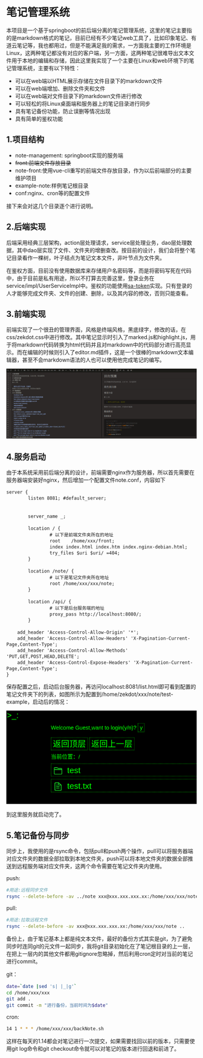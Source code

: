 # 笔记管理系统

本项目是一个基于springboot的前后端分离的笔记管理系统，这里的笔记主要指的是markdown格式的笔记，目前已经有不少笔记web工具了，比如印象笔记、有道云笔记等，我也都用过，但是不能满足我的需求，一方面我主要的工作环境是Linux，这两种笔记都没有对应的客户端，另一方面，这两种笔记很难导出文本文件用于本地的编辑和存储，因此这里我实现了一个主要在Linux和web环境下的笔记管理系统，主要有以下特性：

* 可以在web端以HTML展示存储在文件目录下的markdown文件
* 可以在web端增加、删除文件夹和文件
* 可以在web端对文件目录下的markdown文件进行修改
* 可以轻松的将Linux桌面端和服务器上的笔记目录进行同步
* 具有笔记备份功能，防止误删等情况出现
* 具有简单的鉴权功能

## 1.项目结构

* note-management: springboot实现的服务端
* ~~front:前端文件存放目录~~
* note-front:使用vue-cli重写的前端文件存放目录，作为以后前端部分的主要维护项目
* example-note:样例笔记根目录
* conf:nginx、cron等的配置文件

接下来会对这几个目录逐个进行说明。

## 2.后端实现

后端采用经典三层架构，action层处理请求，service层处理业务，dao层处理数据，其中dao层实现了文件、文件夹的增删查改。按目前的设计，我们会将整个笔记目录看作一棵树，叶子结点为笔记文本文件，非叶节点为文件夹。

在鉴权方面，目前没有使用数据库来存储用户名密码等，而是将密码写死在代码中，由于目前是私有用途，所以不打算去完善这里，登录业务在service/impl/UserServiceImpl中。鉴权的功能使用[sa-token](https://gitee.com/dromara/sa-token)实现。只有登录的人才能够完成文件夹、文件的创建、删除，以及其内容的修改，否则只能查看。

## 3.前端实现

前端实现了一个很丑的管理界面，风格是终端风格，黑底绿字，修改的话，在css/zekdot.css中进行修改。其中笔记显示时引入了marked.js和highlight.js，用于将markdown代码转换为html代码并且对markdown中的代码部分进行高亮显示。而在编辑的时候则引入了editor.md插件，这是一个很棒的markdown文本编辑器，甚至不会markdown语法的人也可以使用他完成笔记的编写。

![](imgs/1.png)

## 4.服务启动

由于本系统采用前后端分离的设计，前端需要nginx作为服务器，所以首先需要在服务器端安装好nginx，然后增加一个配置文件note.conf，内容如下

```nginx
server {
        listen 8081; #default_server;


        server_name _;

        location / {
        		# 以下是前端文件夹所在的地址
                root 	/home/xxx/front;
                index index.html index.htm index.nginx-debian.html;
                try_files $uri $uri/ =404;
        }

        location /note/ {
                # 以下是笔记文件夹所在地址
                root /home/xxx/xxx/note;
        }

        location /api/ {
        		# 以下是后台服务端的地址
                proxy_pass http://localhost:8080/;
        }

    add_header 'Access-Control-Allow-Origin' '*';
    add_header 'Access-Control-Allow-Headers' 'X-Pagination-Current-Page,Content-Type';
    add_header 'Access-Control-Allow-Methods' 'PUT,GET,POST,HEAD,DELETE';
    add_header 'Access-Control-Expose-Headers' 'X-Pagination-Current-Page,Content-Type';
}
```

保存配置之后，启动后台服务器，再访问localhost:8081/list.html即可看到配置的笔记文件夹下的列表，如图所示为配置到/home/zekdot/xxx/note/test-example，启动后的情况：

![](imgs/2.png)

到这里服务就启动完了。

## 5.笔记备份与同步

同步上，我使用的是rsync命令，包括pull和push两个操作，pull可以将服务器端对应文件夹的数据全部拉取到本地文件夹，push可以将本地文件夹的数据全部推送到远程服务端对应文件夹，这两个命令需要在笔记文件夹内使用。

push:

```sh
#用途:远程同步文件
rsync --delete-before -av ../note xxx@xxx.xxx.xxx.xx:/home/xxx/xxx/note
```

pull:

```sh
#用途:拉取远程文件
rsync --delete-before -av xxx@xxx.xxx.xxx.xx:/home/xxx/xxx/note ..
```

备份上，由于笔记基本上都是纯文本文件，最好的备份方式其实是git，为了避免同步时连同git的元文件一起同步，我将git目录初始化在了笔记根目录的上一层，在把上一层内的其他文件都用gitignore忽略掉，然后利用cron定时对当前的笔记进行commit。

git：

```sh
date=`date |sed 's| |_|g'`
cd /home/xxx/xxx
git add .
git commit -m "进行备份，当前时间为$date"
```

cron:

```sh
14 1 * * * /home/xxx/xxx/backNote.sh
```

这样在每天的1.14都会对笔记进行一次提交，如果需要找回以前的版本，只需要使用git log命令和git checkout命令就可以对笔记的版本进行回退和前进了。